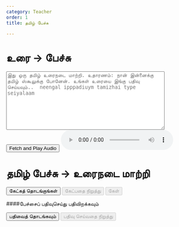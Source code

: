 ```yaml
---
category: Teacher
order: 1
title: தமிழ் பேச்சு

---
```

<script src="{{ site.baseurl }}/scripts/track.js">tracker();</script>

<h1>உரை ->  பேச்சு</h1>
<textarea id="text-to-speak" rows="10" cols="50" placeholder="இது ஒரு தமிழ் உரைநடை மாற்றி. உதாரணம்: நான் இன்னைக்கு தமிழ் ஸ்கூலுக்கு போனேன். உங்கள் உரையை இங்கு பதிவு செய்யவும்..  neengal ipppadiuym tamizhai type seiyalaam  "></textarea><br>
<!-- <button onclick="speakText()">Speak</button> -->
<button id="playAudioBtn">Fetch and Play Audio</button>
<audio id="audioPlayer" controls></audio>


<script src="{{ site.baseurl }}/scripts/speech.js"></script>
<h1>தமிழ் பேச்சு -> உரைநடை மாற்றி</h1>
<button id="start-btn">கேட்கத் தொடங்குங்கள்</button>
<button id="stop-btn" disabled>கேட்பதை நிறுத்து</button>
<button id="play-btn" disabled>கேள்</button>
<div id="audio-link"></div>
<p id="transcription"></p>

<script>
    // Check if the browser supports the Web Speech API
    document.getElementById('playAudioBtn').addEventListener('click',speak);
    if (!('webkitSpeechRecognition' in window)) {
            alert('Sorry, your browser does not support speech recognition.');
    } else {
        window.SpeechRecognition = window.SpeechRecognition || window.webkitSpeechRecognition;
        const recognition = new SpeechRecognition();
        let mediaRecorder;
        let audioChunks = [];
        let audioBlob;
        recognition.lang = 'ta';   
        recognition.continuous = true; // Keep recognizing speech continuously
        recognition.interimResults = true; // Show interim results
        const startBtn = document.getElementById('start-btn');
        const stopBtn = document.getElementById('stop-btn');
        const playBtn = document.getElementById('play-btn');
        const transcription = document.getElementById('transcription');
        startBtn.addEventListener('click',async () => {
            recognition.start(); // Start the speech recognition
            startBtn.disabled = true;
            stopBtn.disabled = false;
            playBtn.disabled=true;
            try {
                const stream = await navigator.mediaDevices.getUserMedia({ audio: true });
                mediaRecorder = new MediaRecorder(stream);
                mediaRecorder.ondataavailable = (event) => {
                    audioChunks.push(event.data);
                };
                mediaRecorder.onstop = () => {
                    audioBlob = new Blob(audioChunks, { type: 'audio/wav' });
                    const audioURL = URL.createObjectURL(audioBlob);
                    console.log('Audio URL:', audioURL);
                    // Clear chunks for the next recording
                    audioChunks = [];
                };
                mediaRecorder.start();
                console.log('Audio recording started');
            } catch (error) {
                console.error('Error accessing microphone:', error);
            }
        });

        stopBtn.addEventListener('click', () => {
            recognition.stop(); // Stop the speech recognition
            startBtn.disabled = false;
            stopBtn.disabled = true;
            playBtn.disabled=false;
            if (mediaRecorder) {
                mediaRecorder.stop();
                console.log('Audio recording stopped');
            }
        });

        recognition.onresult = (event) => {
            let interimTranscript = '';
            let finalTranscript = '';
            for (let i = 0; i < event.results.length; i++) {
                const transcript = event.results[i][0].transcript;
                if (event.results[i].isFinal) {
                    finalTranscript += transcript;
                } else {
                    interimTranscript += transcript;
                }
            }
            transcription.innerHTML = `<strong>Final:</strong> ${finalTranscript}<br><strong>Interim:</strong> ${interimTranscript}`;
        };

        recognition.onerror = (event) => {
            console.error('Speech recognition error detected: ' + event.error);
        };

        recognition.onend = () => {
            startBtn.disabled = false;
            stopBtn.disabled = true;
        };

        playBtn.addEventListener('click',()=>{
            const audioURL = URL.createObjectURL(audioBlob);
            console.log('Audio URL:', audioURL);
            // Play or download the audio
            const audio = new Audio(audioURL);
            audio.play();
        });
    }
</script>

####பேச்சைப் பதிவுசெய்து பதிவிறக்கவும்
<script src="https://cdnjs.cloudflare.com/ajax/libs/jszip/3.7.1/jszip.min.js"></script>
<button id="speechStartButton">பதிவைத் தொடங்கவும்</button>
<button id="speechStopButton" disabled>பதிவு செய்வதை நிறுத்து</button>
<a id="speechDownloadLink" style="display:none;">பதிவிறக்கவும்</a>
<div id="tracker"></div>
<script src="{{ site.baseurl }}/scripts/recorder.js"></script>

